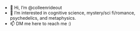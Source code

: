 - 👋 Hi, I’m @colleenrideout
- 👀 I’m interested in cognitive science, mystery/sci fi/romance, psychedelics, and metaphysics.
- 📫 DM me here to reach me :)

<!---
colleenrideout/colleenrideout is a ✨ special ✨ repository because its `README.md` (this file) appears on your GitHub profile.
You can click the Preview link to take a look at your changes.
--->
